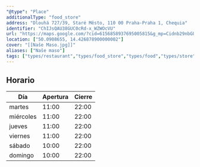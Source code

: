 ```yaml
---
"@type": "Place"
additionalType: "food_store"
address: "Dlouhá 727/39, Staré Město, 110 00 Praha-Praha 1, Chequia"
identifier: "ChIJsQAU38GUC0cRd-x_WZWOcVU"
url: "https://maps.google.com/?cid=6156858937695005815&g_mp=Cidnb29nbGUubWFwcy5wbGFjZXMudjEuUGxhY2VzLlNlYXJjaFRleHQQABgEIAA"
location: ["50.0908655, 14.426878900000002"]
cover: "[[Naše Maso.jpg]]"
aliases: ["Naše maso"]
tags: ["types/restaurant","types/food_store","types/food","types/store","types/point_of_interest","types/establishment"]
---
```


## Horario

| Día  | Apertura  | Cierre  |
|---|---|---|
| martes | 11:00 | 22:00 |
| miércoles | 11:00 | 22:00 |
| jueves | 11:00 | 22:00 |
| viernes | 11:00 | 22:00 |
| sábado | 10:00 | 22:00 |
| domingo | 10:00 | 22:00 |